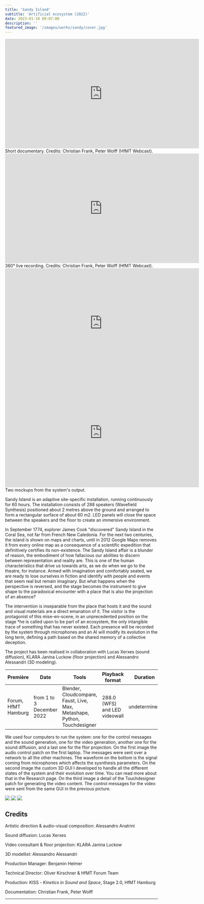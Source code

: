 ```yaml
---
title: 'Sandy Island'
subtitle: 'Artificial ecosystem (2022)'
date: 2023-01-10 09:07:00
description: ''
featured_image: '/images/works/sandy/cover.jpg'
---
```


<iframe width="640" height="360" src="https://www.youtube.com/embed/nzZBNiAqRdA" title="YouTube video player" frameborder="0" allow="accelerometer; autoplay; clipboard-write; encrypted-media; gyroscope; picture-in-picture; web-share" allowfullscreen></iframe>
Short documentary. Credits: Christian Frank, Peter Wolff (HfMT Webcast).

<iframe width="640" height="360" src="https://www.youtube.com/embed/ssg5EA5-Aso" title="YouTube video player" frameborder="0" allow="accelerometer; autoplay; clipboard-write; encrypted-media; gyroscope; picture-in-picture; web-share" allowfullscreen></iframe>
360° live recording. Credits: Christian Frank, Peter Wolff (HfMT Webcast).

<iframe src="https://player.vimeo.com/video/787965537" width="640" height="360" frameborder="0" allowfullscreen></iframe>

<iframe src="https://player.vimeo.com/video/787973035" width="640" height="360" frameborder="0" allowfullscreen></iframe>
Two mockups from the system's output.

Sandy Island is an adaptive site-specific installation, running continuously for 60 hours. The installation consists of 288 speakers (Wavefield Synthesis) positioned about 2 metres above the ground and arranged to form a rectangular surface of about 60 m2. LED panels will close the space between the speakers and the floor to create an immersive environment.

In September 1774, explorer James Cook "discovered" Sandy Island in the Coral Sea, not far from French New Caledonia. For the next two centuries, the island is shown on maps and charts, until in 2012 Google Maps removes it from every online map as a consequence of a scientific expedition that definitively certifies its non-existence. 
The Sandy Island affair is a blunder of reason, the embodiment of how fallacious our abilities to discern between representation and reality are.
This is one of the human characteristics that drive us towards arts, as we do when we go to the theatre, for instance. Armed with imagination and comfortably seated, we are ready to lose ourselves in fiction and identify with people and events that seem real but remain imaginary. But what happens when the perspective is reversed, and the stage becomes the instrument to give shape to the paradoxical encounter with a place that is also the projection of an absence?

The intervention is inseparable from the place that hosts it and the sound and visual materials are a direct emanation of it. The visitor is the protagonist of this mise-en-scene, in an unprecedented position on the stage *he is called upon to be part of an ecosystem, the only intangible trace of something that has never existed. Each presence will be recorded by the system through microphones and an AI will modify its evolution in the long term, defining a path based on the shared memory of a collective deception.

The project has been realised in collaboration with Lucas Xerxes (sound diffusion), KLARA Janina Luckow (floor projection) and Alessandro Alessandri (3D modeling).



| Première              | Date                        | Tools                                                                       | Playback format                 | Duration       |
|-----------------------|-----------------------------|-----------------------------------------------------------------------------|---------------------------------|----------------|
| Forum, HfMT Hamburg   | from 1 to 3 December 2022   | Blender, Cloudcompare, Faust, Live, Max, Metashape, Python, Touchdesigner   | 288.0 (WFS) and LED videowall   | undetermined   |


We used four computers to run the system: one for the control messages and the sound generation, one for the video generation, another one for the sound diffusion, and a last one for the fllor projection.
On the first image the audio control patch on the first laptop. The messages were sent over a network to all the other machines. The waveform on the bottom is the signal coming from microphones which affects the sysnthesis parameters.
On the second image the custom 3D GUI I developed to handle all the different states of the system and their evolution over time. You can read more about that in the Research page. On the third image a detail of the Touchdesigner patch for generating the video content. The control messages for the video were sent from the same GUI in the previous picture.
  

<div class="gallery" data-columns="3">
	<img src="{{site.baseurl}}/images/works/sandy/snippet-1.jpg">
	<img src="{{site.baseurl}}/images/works/sandy/snippet-2.jpg">
	<img src="{{site.baseurl}}/images/works/sandy/snippet-3.jpg">
</div>



## Credits ##

Artistic direction & audio-visual composition: Alessandro Anatrini

Sound diffusion: Lucas Xerxes

Video consultant & floor projection: KLARA Janina Luckow

3D modellist: Alessandro Alessandri

Production Manager: Benjamin Helmer

Technical Director: Oliver Kirschner & HfMT Forum Team

Production: KISS - _Kinetics in Sound and Space_, Stage 2.0, HfMT Hamburg

Documentation: Christian Frank, Peter Wolff

---